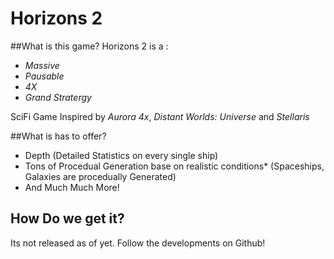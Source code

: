 # Horizons 2
##What is this game?
Horizons 2 is a :
- *Massive*
- *Pausable*
- *4X*
- *Grand Stratergy*

SciFi Game Inspired by *Aurora 4x*, *Distant Worlds: Universe* and *Stellaris*

##What is has to offer?
- Depth (Detailed Statistics on every single ship)
- Tons of Procedual Generation base on realistic conditions* (Spaceships, Galaxies are procedually Generated)
- And Much Much More!
## How Do we get it?
Its not released as of yet. Follow the developments on Github!
